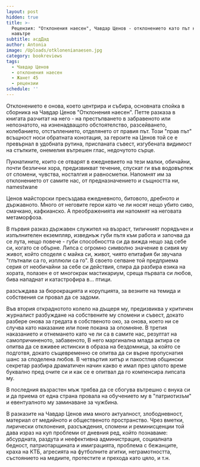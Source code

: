 ```yaml
---
layout: post
hidden: true
title: >-
  Рецензия: "Отклонения наесен", Чавдар Ценов - отклонението като път направо и
  навътре
subtitle: асдДад
author: Antonia
image: /Uploads/otklonenianaesen.jpg
category: bookreviews
tags:
  - Чавдар Ценов
  - отклонения наесен
  - Жанет 45
  - рецензии
schedule: ''
---
```

Отклонението е онова, което центрира и събира, основната спойка в сборника на Чавдар Ценов "Отклонения наесен". Петте разказа в книгата разчитат на него - на престъпването в забравеното или непознатото, на изненадващото обстоятелство, разсейването, колебанието, отстъплението, отделянето от правия път. Този "прав път" всъщност носи обратната конотация, за героите на Ценов той се е превърнал в удобната рутина, приспаната съвест, изгубената видимост на стъпките, онемелия вътрешен глас, недочутото сърце. 



Пукнатините, които се отварят в ежедневието на тези малки, обичайни, почти безлични хора, предизвикват течение, спускат ги във водовъртеж от спомени, чувства, носталгия и равносметки. Напомнят им за отклонението от самите нас, от предназначението и същността ни, namestwane

Ценов майсторски пресъздава ежедневното, битовото, дребното и държавното. Много от неговите герои като че ли носят нещо убито сиво, смачкано, кафкианско. А преображенията им напомнят на неговата метаморфоза. 

В първия разказ държавен служител на възраст, типичният порядъчен и изпълнителен екземпляр, изведнъж губи пътя към работа и започва да се лута, нещо повече - губи способността си да вижда нещо зад себе си, когато се обърне. Липса с огромно символно значение в сивия му живот, който споделя с майка си, живот, чиято епитафия би звучала "глътнали са го, изплюли са го". В своето сепване той предприема серия от необичайни за себе си действия, спира да разбира езика на хората, полазен е от многокрак мастикариум, среща първата си любов, бива нападнат и катастрофира в... птици. 

разсъждава за бюрокрацията и корупцията, за везните на темида и собствения си провал да се задоми. 





Във втория откраднотото колело на дъщеря му, предизвиква у критичен журналист разбуждане на собствените му спомени и съвест, докато разбере онова за гредата в собственото око, за онова, което ни се случва като наказание или поне покана за опомняне. В третия наказанието и отнемането като че ли са в самите нас, резултат на самопричиненото, забавеното, В него маргинална млада актира се опитва да се вживее истински в образа на бездомница, за който се подготвя, докато същевременно се опитва да си върне пропуснатия шанс за споделена любов. В четвъртия хитър и пакостлив общински секретар разбира драматичен начин какво е имал през цялото време буквално пред очите си и как се е опитвал да го компенсира липсата му. 



В последния възрастен мъж трябва да се сбогува вътрешно с внука си и да приема от една страна провала на обучението му в "патриотизъм" и евентуалното му заминаване за чужбина. 

В разказите на Чавдар Ценов има много актуалност, злободневност, материал от медийното и общественото пространство. Чрез вметки, лирически отклонения, разсъждения, спомени и реминисценции той дава израз на куп проблеми от дневния ред, който познаваме: абсурдната, раздута и неефективна администрация, социалната бедност, патриотарщината и имиграцията, проблема с бежанците, краха на КТБ, агресията на футболните агитки, неграмотността, състоянието на медиите, протестите и прехода като цяло, и т.н.
